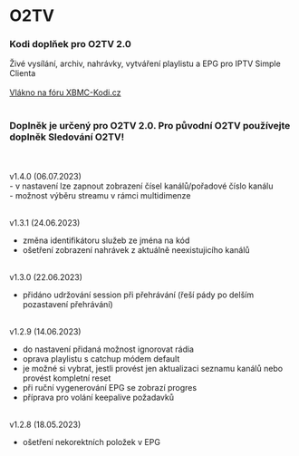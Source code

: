 <h1>O2TV</h1>
<p>
<h3>Kodi doplňek pro O2TV 2.0</h3>
<p>
Živé vysílání, archiv, nahrávky, vytváření playlistu a EPG pro IPTV Simple Clienta<br><br>
<a href="https://www.xbmc-kodi.cz/prispevek-o2tv">Vlákno na fóru XBMC-Kodi.cz</a><br><br>
<h3>Doplněk je určený pro O2TV 2.0. Pro původní O2TV používejte doplněk Sledování O2TV!</h3><br><br>
v1.4.0 (06.07.2023)<br>
- v nastavení lze zapnout zobrazení čísel kanálů/pořadové číslo kanálu<br>
- možnost výběru streamu v rámci multidimenze<br><br>

v1.3.1 (24.06.2023)<br>
- změna identifikátoru služeb ze jména na kód<br>
- ošetření zobrazení nahrávek z aktuálně neexistujicího kanálů<br><br>

v1.3.0 (22.06.2023)<br>
- přidáno udržování session při přehrávání (řeší pády po delším pozastavení přehrávání)<br><br>

v1.2.9 (14.06.2023)<br>
- do nastavení přidaná možnost ignorovat rádia<br>
- oprava playlistu s catchup módem default<br>
- je možné si vybrat, jestli provést jen aktualizaci seznamu kanálů nebo provést kompletní reset<br>
- při ruční vygenerování EPG se zobrazí progres<br>
- příprava pro volání keepalive požadavků<br><br>

v1.2.8 (18.05.2023)<br>
- ošetření nekorektních položek v EPG<br><br>
</p>
